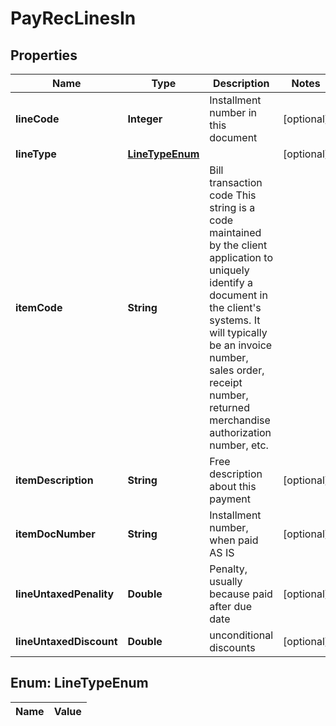 
# PayRecLinesIn

## Properties
Name | Type | Description | Notes
------------ | ------------- | ------------- | -------------
**lineCode** | **Integer** | Installment number in this document |  [optional]
**lineType** | [**LineTypeEnum**](#LineTypeEnum) |  |  [optional]
**itemCode** | **String** | Bill transaction code This string is a code maintained by the client application to uniquely identify a document in the client&#39;s systems. It will typically be an invoice number, sales order, receipt number, returned merchandise authorization number, etc. | 
**itemDescription** | **String** | Free description about this payment |  [optional]
**itemDocNumber** | **String** | Installment number, when paid AS IS |  [optional]
**lineUntaxedPenality** | **Double** | Penalty, usually because paid after due date |  [optional]
**lineUntaxedDiscount** | **Double** | unconditional discounts |  [optional]


<a name="LineTypeEnum"></a>
## Enum: LineTypeEnum
Name | Value
---- | -----



